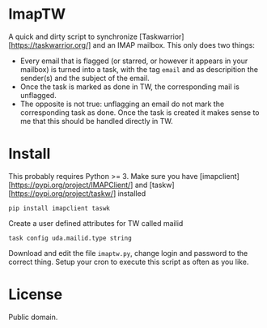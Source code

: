 # ImapTW
A quick and dirty script to synchronize [Taskwarrior][https://taskwarrior.org/] and an IMAP mailbox. This only does two things:
* Every email that is flagged (or starred, or however it appears in your mailbox) is turned into a task, with the tag `email` and as descripition the sender(s) and the subject of the email.
* Once the task is marked as done in TW, the corresponding mail is unflagged.
* The opposite is not true: unflagging an email do not mark the corresponding task as done. Once the task is created it makes sense to me that this should be handled directly in TW.

# Install 

This probably requires Python >= 3. Make sure you have [imapclient][https://pypi.org/project/IMAPClient/] and [taskw][https://pypi.org/project/taskw/] installed
```shell 
pip install imapclient taswk
```
Create a user defined attributes for TW called mailid

```shell
task config uda.mailid.type string
```

Download and edit the file `imaptw.py`, change login and password to the correct thing. Setup your cron to execute this script as often as you like.

# License
Public domain.
